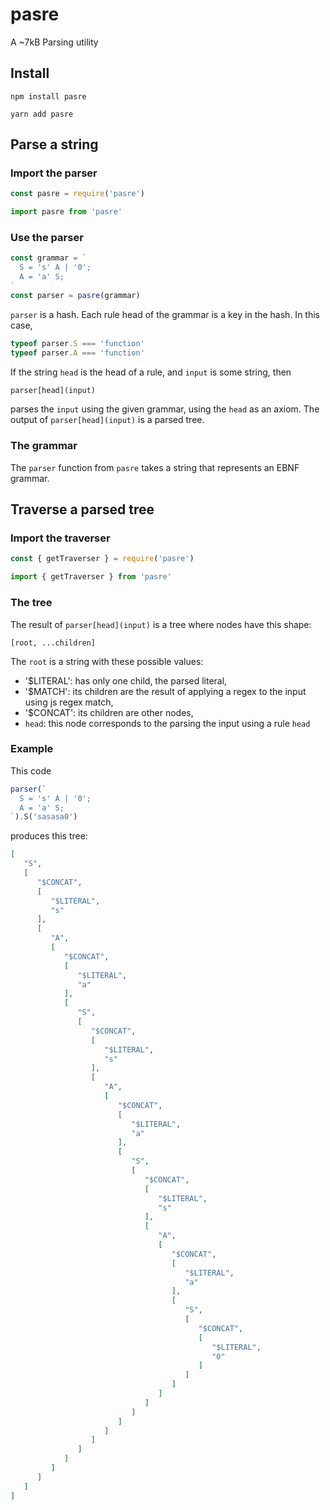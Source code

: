 # pasre
A ~7kB Parsing utility

## Install

```npm install pasre```

```yarn add pasre```

## Parse a string

### Import the parser

```javascript
const pasre = require('pasre')
```

```javascript
import pasre from 'pasre'
```

### Use the parser

```javascript
const grammar = `
  S = 's' A | '0';
  A = 'a' S;
`
const parser = pasre(grammar)

```

`parser` is a hash. Each rule head of the grammar is a key in the hash. In this case,

```javascript
typeof parser.S === 'function'
typeof parser.A === 'function'
```

If the string `head` is the head of a rule, and `input` is some string, then

```javascript
parser[head](input)
```

parses the `input` using the given grammar, using the `head` as an axiom. The output of `parser[head](input)` is a parsed tree.

### The grammar

The `parser` function from `pasre` takes a string that represents an EBNF grammar.

## Traverse a parsed tree

### Import the traverser

```javascript
const { getTraverser } = require('pasre')
```

```javascript
import { getTraverser } from 'pasre'
```

### The tree

The result of `parser[head](input)` is a tree where nodes have this shape:

`[root, ...children]`

The `root` is a string with these possible values:

* '$LITERAL': has only one child, the parsed literal,
* '$MATCH': its children are the result of applying a regex to the input using js regex match,
* '$CONCAT': its children are other nodes,
* `head`: this node corresponds to the parsing the input using a rule `head`

### Example

This code

```javascript
parser(`
  S = 's' A | '0';
  A = 'a' S;
`).S('sasasa0')
```

produces this tree:

```json
[
   "S",
   [
      "$CONCAT",
      [
         "$LITERAL",
         "s"
      ],
      [
         "A",
         [
            "$CONCAT",
            [
               "$LITERAL",
               "a"
            ],
            [
               "S",
               [
                  "$CONCAT",
                  [
                     "$LITERAL",
                     "s"
                  ],
                  [
                     "A",
                     [
                        "$CONCAT",
                        [
                           "$LITERAL",
                           "a"
                        ],
                        [
                           "S",
                           [
                              "$CONCAT",
                              [
                                 "$LITERAL",
                                 "s"
                              ],
                              [
                                 "A",
                                 [
                                    "$CONCAT",
                                    [
                                       "$LITERAL",
                                       "a"
                                    ],
                                    [
                                       "S",
                                       [
                                          "$CONCAT",
                                          [
                                             "$LITERAL",
                                             "0"
                                          ]
                                       ]
                                    ]
                                 ]
                              ]
                           ]
                        ]
                     ]
                  ]
               ]
            ]
         ]
      ]
   ]
]
```